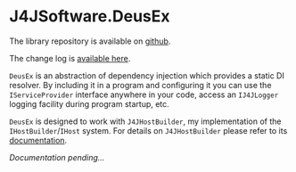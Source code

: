 # J4JSoftware.DeusEx

The library repository is available on [github](https://github.com/markolbert/ProgrammingUtilities/blob/master/DeusEx/docs/readme.md).

The change log is [available here](changes.md).

`DeusEx` is an abstraction of dependency injection which provides a static DI resolver. By including it in a program and configuring it you can use the `IServiceProvider` interface anywhere in your code, access an `IJ4JLogger` logging facility during program startup, etc.

`DeusEx` is designed to work with `J4JHostBuilder`, my implementation of the `IHostBuilder`/`IHost` system. For details on `J4JHostBuilder` please refer to its [documentation](https://github.com/markolbert/ProgrammingUtilities/blob/master/DependencyInjection/docs/readme.md).

*Documentation pending...*
